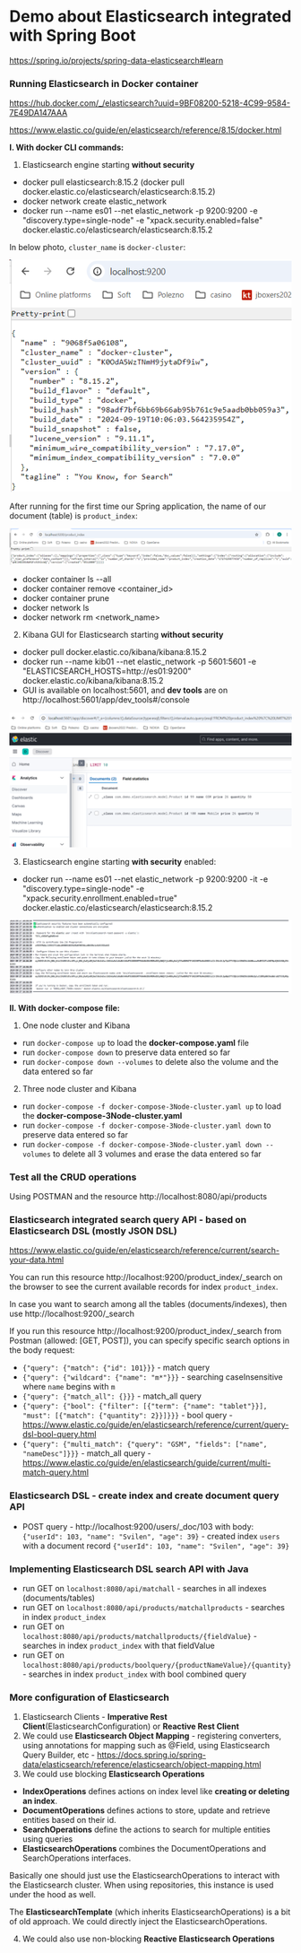 # Demo about Elasticsearch integrated with Spring Boot
https://spring.io/projects/spring-data-elasticsearch#learn


### Running Elasticsearch in Docker container
https://hub.docker.com/_/elasticsearch?uuid=9BF08200-5218-4C99-9584-7E49DA147AAA

https://www.elastic.co/guide/en/elasticsearch/reference/8.15/docker.html

**I. With docker CLI commands:**
1. Elasticsearch engine starting **without security**
  - docker pull elasticsearch:8.15.2 (docker pull docker.elastic.co/elasticsearch/elasticsearch:8.15.2)
  - docker network create elastic_network
  - docker run --name es01 --net elastic_network -p 9200:9200 -e "discovery.type=single-node" -e "xpack.security.enabled=false" docker.elastic.co/elasticsearch/elasticsearch:8.15.2

In below photo, `cluster_name` is `docker-cluster`:


![img_1.png](img_1.png)


After running for the first time our Spring application, the name of our document (table) is `product_index`:


![img.png](img.png)

  - docker container ls --all
  - docker container remove <container_id>
  - docker container prune
  - docker network ls
  - docker network rm <network_name>

2. Kibana GUI for Elasticsearch starting **without security**
  - docker pull docker.elastic.co/kibana/kibana:8.15.2
  - docker run --name kib01 --net elastic_network -p 5601:5601 -e "ELASTICSEARCH_HOSTS=http://es01:9200" docker.elastic.co/kibana/kibana:8.15.2
  - GUI is available on localhost:5601, and **dev tools** are on http://localhost:5601/app/dev_tools#/console

![img_3.png](img_3.png)



3. Elasticsearch engine starting **with security** enabled:
- docker run --name es01 --net elastic_network -p 9200:9200 -it -e "discovery.type=single-node" -e "xpack.security.enrollment.enabled=true" docker.elastic.co/elasticsearch/elasticsearch:8.15.2

![img_2.png](img_2.png)




**II. With docker-compose file:**
1. One node cluster and Kibana
  - run `docker-compose up` to load the **docker-compose.yaml** file
  - run `docker-compose down` to preserve data entered so far
  - run `docker-compose down --volumes` to delete also the volume and the data entered so far 

2. Three node cluster and Kibana
  - run `docker-compose -f docker-compose-3Node-cluster.yaml up` to load the **docker-compose-3Node-cluster.yaml**
  - run `docker-compose -f docker-compose-3Node-cluster.yaml down` to preserve data entered so far
  - run `docker-compose -f docker-compose-3Node-cluster.yaml down --volumes` to delete all 3 volumes and erase the data entered so far



### Test all the CRUD operations
Using POSTMAN and the resource http://localhost:8080/api/products


### Elasticsearch integrated search query API - based on Elasticsearch DSL (mostly JSON DSL)
https://www.elastic.co/guide/en/elasticsearch/reference/current/search-your-data.html

You can run this resource http://localhost:9200/product_index/_search on the browser to see the current available records for index `product_index`.

In case you want to search among all the tables (documents/indexes), then use http://localhost:9200/_search

If you run this resource http://localhost:9200/product_index/_search from Postman (allowed: [GET, POST]), 
you can specify specific search options in the body request:
- `{"query": {"match": {"id": 101}}}` - match query
- `{"query": {"wildcard": {"name": "m*"}}}` - searching caseInsensitive where `name` begins with `m`
- `{"query": {"match_all": {}}}` - match_all query
- `{"query": {"bool": {"filter": [{"term": {"name": "tablet"}}], "must": [{"match": {"quantity": 2}}]}}}` - bool query - https://www.elastic.co/guide/en/elasticsearch/reference/current/query-dsl-bool-query.html
- `{"query": {"multi_match": {"query": "GSM", "fields": ["name", "nameDesc"]}}}` - match_all query - https://www.elastic.co/guide/en/elasticsearch/guide/current/multi-match-query.html


### Elasticsearch DSL - create index and create document query API
- POST query - http://localhost:9200/users/_doc/103 with body: `{"userId": 103, "name": "Svilen", "age": 39}` - created index `users` with a document record `{"userId": 103, "name": "Svilen", "age": 39}`


### Implementing Elasticsearch DSL search API with Java
- run GET on `localhost:8080/api/matchall` - searches in all indexes (documents/tables)
- run GET on `localhost:8080/api/products/matchallproducts` - searches in index `product_index`
- run GET on `localhost:8080/api/products/matchallproducts/{fieldValue}` - searches in index `product_index` with that fieldValue
- run GET on `localhost:8080/api/products/boolquery/{productNameValue}/{quantity}` - searches in index `product_index` with bool combined query


### More configuration of Elasticsearch
1. Elasticsearch Clients - **Imperative Rest Client**(ElasticsearchConfiguration) or **Reactive Rest Client**
2. We could use **Elasticsearch Object Mapping** - registering converters, using annotations for mapping such as @Field, using Elasticsearch Query Builder, etc - https://docs.spring.io/spring-data/elasticsearch/reference/elasticsearch/object-mapping.html
3. We could use blocking **Elasticsearch Operations** 
- **IndexOperations** defines actions on index level like **creating or deleting an index**.
- **DocumentOperations** defines actions to store, update and retrieve entities based on their id.
- **SearchOperations** define the actions to search for multiple entities using queries
- **ElasticsearchOperations** combines the DocumentOperations and SearchOperations interfaces.

Basically one should just use the ElasticsearchOperations to interact with the Elasticsearch cluster. When using repositories, this instance is used under the hood as well.

The **ElasticsearchTemplate** (which inherits ElasticsearchOperations) is a bit of old approach. We could directly inject the ElasticsearchOperations. 

4. We could also use non-blocking **Reactive Elasticsearch Operations** 